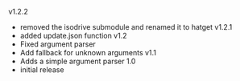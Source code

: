 v1.2.2
- removed the isodrive submodule and renamed it to hatget
v1.2.1
- added update.json function
v1.2
- Fixed argument parser
- Add fallback for unknown arguments
v1.1
- Adds a simple argument parser
1.0
- initial release

